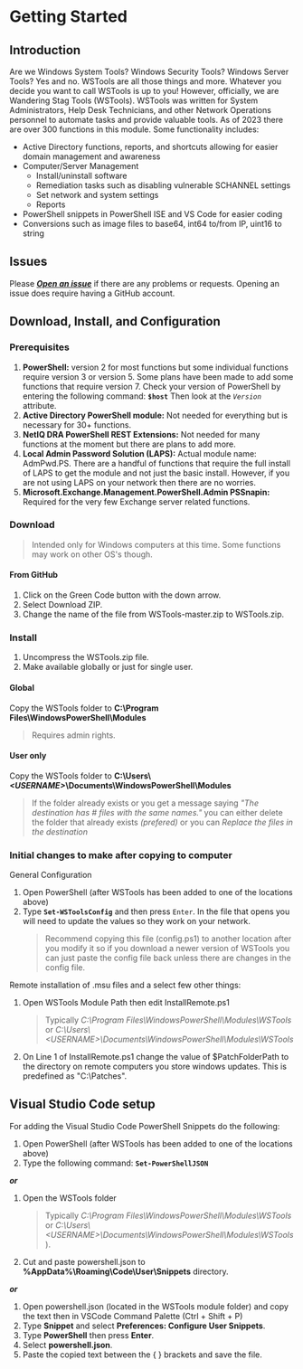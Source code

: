 # Getting Started

## Introduction

Are we Windows System Tools? Windows Security Tools? Windows Server Tools? Yes and no. WSTools are all those things and more. Whatever you decide you want to call WSTools is up to you! However, officially, we are Wandering Stag Tools (WSTools). WSTools was written for System Administrators, Help Desk Technicians, and other Network Operations personnel to automate tasks and provide valuable tools. As of 2023 there are over 300 functions in this module. Some functionality includes:

- Active Directory functions, reports, and shortcuts allowing for easier domain management and awareness
- Computer/Server Management
  - Install/uninstall software
  - Remediation tasks such as disabling vulnerable SCHANNEL settings
  - Set network and system settings
  - Reports
- PowerShell snippets in PowerShell ISE and VS Code for easier coding
- Conversions such as image files to base64, int64 to/from IP, uint16 to string


## Issues

Please **_[Open an issue](https://github.com/WanderingStag/WSTools/issues "WSTools Issues")_** if there are any problems or requests. Opening an issue does require having a GitHub account.

## Download, Install, and Configuration

### Prerequisites

1. **PowerShell:** version 2 for most functions but some individual functions require version 3 or version 5. Some plans have been made to add some functions that require version 7. Check your version of PowerShell by entering the following command: **`$host`**
Then look at the _`Version`_ attribute.
2. **Active Directory PowerShell module:** Not needed for everything but is necessary for 30+ functions.
3. **NetIQ DRA PowerShell REST Extensions:** Not needed for many functions at the moment but there are plans to add more.
4. **Local Admin Password Solution (LAPS):** Actual module name: AdmPwd.PS. There are a handful of functions that require the full install of LAPS to get the module and not just the basic install. However, if you are not using LAPS on your network then there are no worries.
5. **Microsoft.Exchange.Management.PowerShell.Admin PSSnapin:** Required for the very few Exchange server related functions.

### Download

> Intended only for Windows computers at this time. Some functions may work on other OS's though.

#### From GitHub

1. Click on the Green Code button with the down arrow.
2. Select Download ZIP.
3. Change the name of the file from WSTools-master.zip to WSTools.zip.

### Install

1. Uncompress the WSTools.zip file.
2. Make available globally or just for single user.

#### Global

Copy the WSTools folder to **C:\Program Files\WindowsPowerShell\Modules**
> Requires admin rights.

#### User only

Copy the WSTools folder to **C:\Users\\_\<USERNAME>_\Documents\WindowsPowerShell\Modules**
> If the folder already exists or you get a message saying _"The destination has # files with the same names."_ you can either delete the folder that already exists _(prefered)_ or you can _Replace the files in the destination_

### Initial changes to make after copying to computer

General Configuration

1. Open PowerShell (after WSTools has been added to one of the locations above)
2. Type **```Set-WSToolsConfig```** and then press `Enter`. In the file that opens you will need to update the values so they work on your network.
    > Recommend copying this file (config.ps1) to another location after you modify it so if you download a newer version of WSTools you can just paste the config file back unless there are changes in the config file.

Remote installation of .msu files and a select few other things:

1. Open WSTools Module Path then edit InstallRemote.ps1
    > Typically _C:\Program Files\WindowsPowerShell\Modules\WSTools_ or _C:\Users\\<USERNAME\>\Documents\WindowsPowerShell\Modules\WSTools_
2. On Line 1 of InstallRemote.ps1 change the value of $PatchFolderPath to the directory on remote computers you store windows updates. This is predefined as "C:\Patches".

## Visual Studio Code setup

For adding the Visual Studio Code PowerShell Snippets do the following:

1. Open PowerShell (after WSTools has been added to one of the locations above)
2. Type the following command:
    **```Set-PowerShellJSON```**

**_or_**

1. Open the WSTools folder
    > Typically _C:\Program Files\WindowsPowerShell\Modules\WSTools_ or _C:\Users\\<USERNAME\>\Documents\WindowsPowerShell\Modules\WSTools_).
2. Cut and paste powershell.json to **%AppData%\Roaming\Code\User\Snippets** directory.

**_or_**

1. Open powershell.json (located in the WSTools module folder) and copy the text then in VSCode Command Palette (Ctrl + Shift + P)
2. Type **Snippet** and select **Preferences: Configure User Snippets**.
3. Type **PowerShell** then press **Enter**.
4. Select **powershell.json**.
5. Paste the copied text between the { } brackets and save the file.
